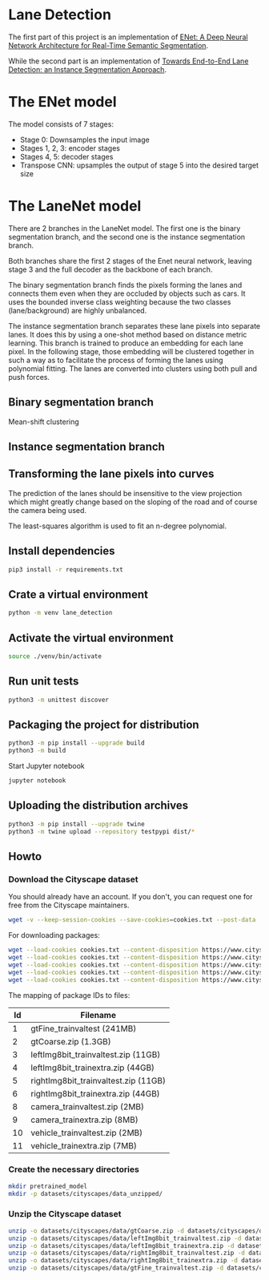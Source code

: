 # Lane Detection
The first part of this project is an implementation of [ENet: A Deep Neural Network Architecture for Real-Time Semantic Segmentation](https://arxiv.org/pdf/1606.02147.pdf).

While the second part is an implementation of [Towards End-to-End Lane Detection: an Instance Segmentation
Approach](https://arxiv.org/pdf/1802.05591.pdf).

# The ENet model
The model consists of 7 stages:

- Stage 0: Downsamples the input image
- Stages 1, 2, 3: encoder stages
- Stages 4, 5: decoder stages
- Transpose CNN: upsamples the output of stage 5 into the desired target size

# The LaneNet model
There are 2 branches in the LaneNet model. The first one is the binary segmentation branch, and the second one is the instance segmentation branch.

Both branches share the first 2 stages of the Enet neural network, leaving stage 3 and the full decoder as the backbone of each branch.

The binary segmentation branch finds the pixels forming the lanes and connects them even when they are occluded by objects such as cars.
It uses the bounded inverse class weighting because the two classes (lane/background) are highly unbalanced.

The instance segmentation branch separates these lane pixels into separate lanes. It does this by using a one-shot method based on distance metric learning.
This branch is trained to produce an embedding for each lane pixel. In the following stage, those embedding will be clustered together in such a way as to facilitate 
the process of forming the lanes using polynomial fitting. The lanes are converted into clusters using both pull and push forces.

## Binary segmentation branch

Mean-shift clustering

## Instance segmentation branch

## Transforming the lane pixels into curves
The prediction of the lanes should be insensitive to the view projection which might greatly change based on the sloping of the road and of course the camera being used.

The least-squares algorithm is used to fit an n-degree polynomial.

## Install dependencies

```bash
pip3 install -r requirements.txt
```

## Crate a virtual environment

```bash
python -m venv lane_detection
```

## Activate the virtual environment

```bash
source ./venv/bin/activate
```

## Run unit tests

```bash
python3 -m unittest discover
```

## Packaging the project for distribution

```bash
python3 -m pip install --upgrade build
python3 -m build
```

Start Jupyter notebook

```bash
jupyter notebook
```

## Uploading the distribution archives

```bash
python3 -m pip install --upgrade twine
python3 -m twine upload --repository testpypi dist/*
```

## Howto

### Download the Cityscape dataset

You should already have an account. If you don't, you can request one for free from the Cityscape maintainers.

```bash
wget -v --keep-session-cookies --save-cookies=cookies.txt --post-data 'username={username}&password={password}&submit=Login' https://www.cityscapes-dataset.com/login/
```

For downloading packages:

```bash
wget --load-cookies cookies.txt --content-disposition https://www.cityscapes-dataset.com/file-handling/?packageID=1
wget --load-cookies cookies.txt --content-disposition https://www.cityscapes-dataset.com/file-handling/?packageID=2
wget --load-cookies cookies.txt --content-disposition https://www.cityscapes-dataset.com/file-handling/?packageID=3
wget --load-cookies cookies.txt --content-disposition https://www.cityscapes-dataset.com/file-handling/?packageID=4
wget --load-cookies cookies.txt --content-disposition https://www.cityscapes-dataset.com/file-handling/?packageID=6
```

The mapping of package IDs to files:

| Id | Filename                             |
|----|--------------------------------------|
| 1  | gtFine_trainvaltest (241MB)          |
| 2  | gtCoarse.zip (1.3GB)                 |
| 3  | leftImg8bit_trainvaltest.zip (11GB)  |
| 4  | leftImg8bit_trainextra.zip (44GB)    |
| 5  | rightImg8bit_trainvaltest.zip (11GB) |
| 6  | rightImg8bit_trainextra.zip (44GB)   |
| 8  | camera_trainvaltest.zip (2MB)        |
| 9  | camera_trainextra.zip (8MB)          |
| 10 | vehicle_trainvaltest.zip (2MB)       |
| 11 | vehicle_trainextra.zip (7MB)         |

### Create the necessary directories

```bash
mkdir pretrained_model
mkdir -p datasets/cityscapes/data_unzipped/
```

### Unzip the Cityscape dataset

```bash
unzip -o datasets/cityscapes/data/gtCoarse.zip -d datasets/cityscapes/data_unzipped/
unzip -o datasets/cityscapes/data/leftImg8bit_trainvaltest.zip -d datasets/cityscapes/data_unzipped/
unzip -o datasets/cityscapes/data/leftImg8bit_trainextra.zip -d datasets/cityscapes/data_unzipped/
unzip -o datasets/cityscapes/data/rightImg8bit_trainvaltest.zip -d datasets/cityscapes/data_unzipped/
unzip -o datasets/cityscapes/data/rightImg8bit_trainextra.zip -d datasets/cityscapes/data_unzipped/
unzip -o datasets/cityscapes/data/gtFine_trainvaltest.zip -d datasets/cityscapes/data_unzipped/
```